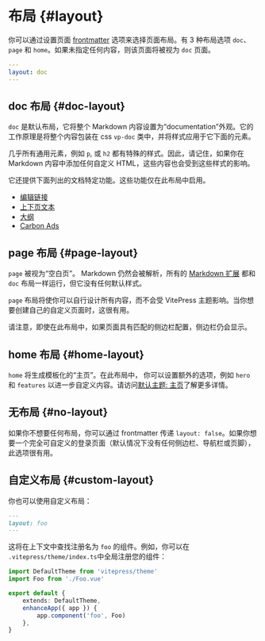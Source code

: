 # 布局 {#layout}

你可以通过设置页面 [frontmatter](./frontmatter-config) 选项来选择页面布局。有 3 种布局选项 `doc`、 `page` 和 `home`。如果未指定任何内容，则该页面将被视为 `doc` 页面。

```yaml
---
layout: doc
---
```

## doc 布局 {#doc-layout}

`doc` 是默认布局，它将整个 Markdown 内容设置为“documentation”外观。它的工作原理是将整个内容包装在 css `vp-doc` 类中，并将样式应用于它下面的元素。

几乎所有通用元素，例如 `p`, 或 `h2` 都有特殊的样式。因此，请记住，如果你在 Markdown 内容中添加任何自定义 HTML，这些内容也会受到这些样式的影响。

它还提供下面列出的文档特定功能。这些功能仅在此布局中启用。

<!-- - Edit Link
- Prev Next Link
- Outline
- [Carbon Ads](./default-theme-carbon-ads) -->

- [编辑链接](./default-theme-edit-link)
- [上下页文本](./default-theme-prev-next-links)
- [大纲](./default-theme-config#outline)
- [Carbon Ads](./default-theme-carbon-ads)

## page 布局 {#page-layout}

`page` 被视为“空白页”。 Markdown 仍然会被解析，所有的 [Markdown 扩展](../guide/markdown) 都和 `doc` 布局一样运行，但它没有任何默认样式。

`page` 布局将使你可以自行设计所有内容，而不会受 VitePress 主题影响。当你想要创建自己的自定义页面时，这很有用。

请注意，即使在此布局中，如果页面具有匹配的侧边栏配置，侧边栏仍会显示。

## home 布局 {#home-layout}

`home` 将生成模板化的“主页”。在此布局中， 你可以设置额外的选项，例如 `hero` 和 `features` 以进一步自定义内容。请访问[默认主题: 主页](./default-theme-home-page)了解更多详情。

## 无布局 {#no-layout}

如果你不想要任何布局，你可以通过 frontmatter 传递 `layout: false`。如果你想要一个完全可自定义的登录页面（默认情况下没有任何侧边栏、导航栏或页脚），此选项很有用。

## 自定义布局 {#custom-layout}

你也可以使用自定义布局：

```md
---
layout: foo
---
```

这将在上下文中查找注册名为 `foo` 的组件。例如，你可以在 `.vitepress/theme/index.ts`中全局注册您的组件：

```ts
import DefaultTheme from 'vitepress/theme'
import Foo from './Foo.vue'

export default {
	extends: DefaultTheme,
	enhanceApp({ app }) {
		app.component('foo', Foo)
	},
}
```
